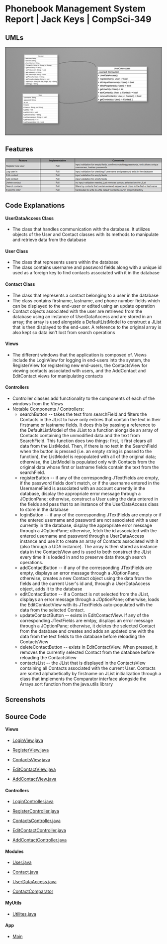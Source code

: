 # Phonebook Management System Report | Jack Keys | CompSci-349

## UMLs

![screenshot](https://github.com/Vulpolox/PhonebookManagementSystem/blob/main/Screenshots/UMLs.png)

## Features

![screenshot](https://github.com/Vulpolox/PhonebookManagementSystem/blob/main/Screenshots/FeaturesTable.png)

## Code Explanations

#### UserDataAccess Class

* The class that handles communication with the database.  It utilizes objects of the User and Contact classes with its methods to manipulate and retrieve data from the database

#### User Class

* The class that represents users within the database
* The class contains username and password fields along with a unique id used as a foreign key to find contacts associated with it in the database

#### Contact Class

* The class that represents a contact belonging to a user in the database
* The class contains firstname, lastname, and phone number fields which can be displayed to the end-user or edited using an update operation
* Contact objects associated with the user are retrieved from the database using an instance of UserDataAccess and are stored in an array; the array is used alongside a DefaultListModel to construct a JList that is then displayed to the end-user.  A reference to the original array is also kept so data isn't lost from search operations

#### Views

* The different windows that the application is composed of.  Views include the LoginView for logging in end-users into the system, the RegisterView for registering new end-users, the ContactsView for viewing contacts associated with users, and the AddContact and EditContact views for manipulating contacts

#### Controllers

* Controller classes add functionality to the components of each of the windows from the Views
* Notable Components / Controllers:
  - searchButton -- takes the text from searchField and filters the Contacts in the JList to have only entries that contain the text in their firstname or lastname fields.  It does this by passing a reference to the DefaultListModel of the JList to a function alongside an array of Contacts containing the unmodified data and the text from SearchField.  This function does two things: first, it first clears all data from the ListModel.  Then, if there is no text in the SearchField when the button is pressed (i.e. an empty string is passed to the function), the ListModel is repopulated with all of the original data; otherwise, the ListModel is populated only with Contacts from the original data whose first or lastname fields contain the text from the searchField.
  - registerButton -- if any of the corresponding JTextFields are empty, if the password fields don't match, or if the username entered in the UsernameField is associated with an account currently in the database, display the appropriate error message through a JOptionPane; otherwise, construct a User using the data entered in the fields and pass that to an instance of the UserDataAccess class to store in the database
  - loginButton -- if any of the corresponding JTextFields are empty or if the entered username and password are not associated with a user currently in the database, display the appropriate error message through a JOptionPane; otherwise, fetch the id associated with the entered username and password through a UserDataAccess instance and use it to create an array of Contacts associated with it (also through a UDA instance). The array is then stored as instance data in the ContactsView and is used to both construct the JList every time it is loaded in and to preserve data through search operations.
  - addContactButton -- if any of the corresponding JTextFields are empty, displays an error message through a JOptionPane; otherwise, creates a new Contact object using the data from the fields and the current User's id and, through a UserDataAccess object, adds it to the database
  - editContactButton -- if a Contact is not selected from the JList, displays an error message through a JOptionPane; otherwise, loads the EditContactView with its JTextFields auto-populated with the data from the selected Contact.
  - updateContactButton -- exists in EditContactView.  If any of the corresponding JTextFields are emtpy, displays an error message through a JOptionPane; otherwise, it deletes the selected Contact from the database and creates and adds an updated one with the data from the text fields to the database before reloading the ContactsView
  - deleteContactButton -- exists in EditContactView.  When pressed, it removes the currently selected Contact from the database before reloading the ContactsView
  - contactsList -- the JList that is displayed in the ContactsView containing all Contacts associated with the current User.  Contacts are sorted alphabetically by firstname on JList initialization through a class that implements the Comparator interface alongside the Arrays.sort function from the java.utils library

## Screenshots



## Source Code

#### Views

* [LoginView.java](https://github.com/Vulpolox/PhonebookManagementSystem/blob/main/PhoneBookManagement/src/View/LoginView.java)

* [RegisterView.java](https://github.com/Vulpolox/PhonebookManagementSystem/blob/main/PhoneBookManagement/src/View/RegisterView.java)

* [ContactsView.java](https://github.com/Vulpolox/PhonebookManagementSystem/blob/main/PhoneBookManagement/src/View/ContactsView.java)

* [EditContactView.java](https://github.com/Vulpolox/PhonebookManagementSystem/blob/main/PhoneBookManagement/src/View/EditContactView.java)

* [AddContactView.java](https://github.com/Vulpolox/PhonebookManagementSystem/blob/main/PhoneBookManagement/src/View/AddContactView.java)

#### Controllers

* [LoginController.java](https://github.com/Vulpolox/PhonebookManagementSystem/blob/main/PhoneBookManagement/src/Controllers/LoginController.java)

* [RegisterController.java](https://github.com/Vulpolox/PhonebookManagementSystem/blob/main/PhoneBookManagement/src/Controllers/RegisterController.java)

* [ContactsController.java](https://github.com/Vulpolox/PhonebookManagementSystem/blob/main/PhoneBookManagement/src/Controllers/ContactsController.java)

* [EditContactController.java](https://github.com/Vulpolox/PhonebookManagementSystem/blob/main/PhoneBookManagement/src/Controllers/EditContactController.java)

* [AddContactController.java](https://github.com/Vulpolox/PhonebookManagementSystem/blob/main/PhoneBookManagement/src/Controllers/AddContactController.java)

#### Modules

* [User.java](https://github.com/Vulpolox/PhonebookManagementSystem/blob/main/PhoneBookManagement/src/Modules/User.java)

* [Contact.java](https://github.com/Vulpolox/PhonebookManagementSystem/blob/main/PhoneBookManagement/src/Modules/Contact.java)

* [UserDataAccess.java](https://github.com/Vulpolox/PhonebookManagementSystem/blob/main/PhoneBookManagement/src/Modules/UserDataAccess.java)

* [ContactComparator](https://github.com/Vulpolox/PhonebookManagementSystem/blob/main/PhoneBookManagement/src/Modules/ContactComparator.java)

#### MyUtils

* [Utilites.java](https://github.com/Vulpolox/PhonebookManagementSystem/blob/main/PhoneBookManagement/src/MyUtils/Utilities.java)

#### App

* [Main](https://github.com/Vulpolox/PhonebookManagementSystem/blob/main/PhoneBookManagement/src/App/Main.java)

